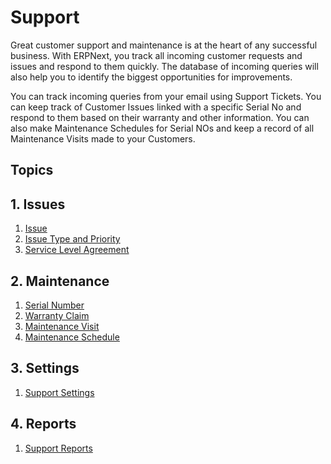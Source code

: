 <!-- add-breadcrumbs -->
# Support

Great customer support and maintenance is at the heart of any successful business. With ERPNext, you track all incoming customer requests and issues and respond to them quickly. The database of incoming queries will also help you to identify the biggest opportunities for improvements.

You can track incoming queries from your email using Support
Tickets. You can keep track of Customer Issues linked with a specific
Serial No and respond to them based on their warranty and other information.
You can also make Maintenance Schedules for Serial NOs and keep a record of all Maintenance Visits made to your Customers.

## Topics

## 1. Issues
1. [Issue](/docs/v12/user/manual/en/support/issue)
1. [Issue Type and Priority](/docs/v12/user/manual/en/support/issue-type-and-priority)
1. [Service Level Agreement](/docs/v12/user/manual/en/support/service-level-agreement)

## 2. Maintenance
1. [Serial Number](/docs/v12/user/manual/en/stock/serial-no)
1. [Warranty Claim](/docs/v12/user/manual/en/support/warranty-claim)
1. [Maintenance Visit](/docs/v12/user/manual/en/support/maintenance-visit)
1. [Maintenance Schedule](/docs/v12/user/manual/en/support/maintenance-schedule)

## 3. Settings
1. [Support Settings](/docs/v12/user/manual/en/support/support-settings)

## 4. Reports
1. [Support Reports](/docs/v12/user/manual/en/support/support_reports)

